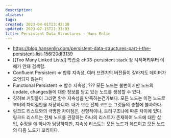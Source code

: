 ```yaml
---
description:
aliases: 
tags: 
created: 2023-04-01T23:42:30
updated: 2023-07-15T21:33:03
title: Persistent Data Structures - Hans Enlin
---
```

- https://blog.hansenlin.com/persistent-data-structures-part-i-the-persistent-list-156f20df3139
- [[Too Many Linked Lists]] 학습중 ch03-persistent stack 장 시작머리부터 이해가 안돼 검색함.
- Confluent Persistent => 합류 지속성, 여러 브랜치의 버전들이 갈라져도 데이터가 오염되지 않는다
- Functional Persistent => 함수 지속성, ??? 모든 노드는 불변이지만 노드의 update, changes들에 대한 정보를 담고 있는 노드를 생성할 수 있다.
- 깃허브 커밋들이 그러면 함수 지속성을 만족하는건가보다. 모든 노드는 이전 노드로부터의 차이점만을 저장하니까. 내가 보는 전체 코드는 그것들의 총합에 불과하다.
- 링크드 리스트와의 극명한 차이점은, 선형적이냐, 트리구조냐에 따른 차이에 있다. 링크드 리스트는 전체 노드를 관장하는 하나의 리스트가 존재하여 노드에 대한 삽입, 수정을 얘 하나가 담당하지만, 지속성 리스트는 모든 노드가 헤드이고 모든 노드의 다음 노드가 꼬리이다. 
